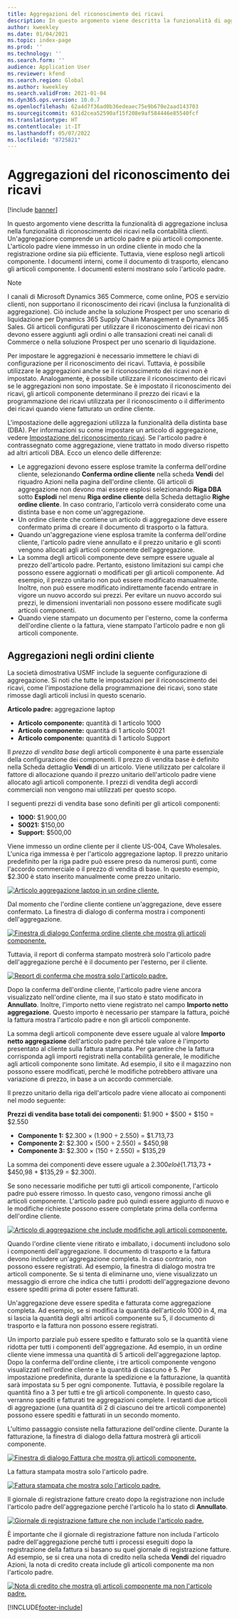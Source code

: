 ```yaml
---
title: Aggregazioni del riconoscimento dei ricavi
description: In questo argomento viene descritta la funzionalità di aggregazione inclusa nella funzionalità di riconoscimento dei ricavi nella contabilità clienti. Un'aggregazione comprende un articolo padre e più articoli componente.
author: kweekley
ms.date: 01/04/2021
ms.topic: index-page
ms.prod: ''
ms.technology: ''
ms.search.form: ''
audience: Application User
ms.reviewer: kfend
ms.search.region: Global
ms.author: kweekley
ms.search.validFrom: 2021-01-04
ms.dyn365.ops.version: 10.0.7
ms.openlocfilehash: 62a4d7f36ad0b36edeaec75e9b670e2aad143703
ms.sourcegitcommit: 631d2cea52590af15f208e9af584446e85540fcf
ms.translationtype: HT
ms.contentlocale: it-IT
ms.lasthandoff: 05/07/2022
ms.locfileid: "8725821"
---
```

# <a name="revenue-recognition-bundles"></a>Aggregazioni del riconoscimento dei ricavi

[!include [banner](../includes/banner.md)]

In questo argomento viene descritta la funzionalità di aggregazione inclusa nella funzionalità di riconoscimento dei ricavi nella contabilità clienti. Un'aggregazione comprende un articolo padre e più articoli componente. L'articolo padre viene immesso in un ordine cliente in modo che la registrazione ordine sia più efficiente. Tuttavia, viene esploso negli articoli componente. I documenti interni, come il documento di trasporto, elencano gli articoli componente. I documenti esterni mostrano solo l'articolo padre.

> [!NOTE]
> I canali di Microsoft Dynamics 365 Commerce, come online, POS e servizio clienti, non supportano il riconoscimento dei ricavi (inclusa la funzionalità di aggregazione). Ciò include anche la soluzione Prospect per uno scenario di liquidazione per Dynamics 365 Supply Chain Management e Dynamics 365 Sales. Gli articoli configurati per utilizzare il riconoscimento dei ricavi non devono essere aggiunti agli ordini o alle transazioni creati nei canali di Commerce o nella soluzione Prospect per uno scenario di liquidazione.

Per impostare le aggregazioni è necessario immettere le chiavi di configurazione per il riconoscimento dei ricavi. Tuttavia, è possibile utilizzare le aggregazioni anche se il riconoscimento dei ricavi non è impostato. Analogamente, è possibile utilizzare il riconoscimento dei ricavi se le aggregazioni non sono impostate. Se è impostato il riconoscimento dei ricavi, gli articoli componente determinano il prezzo dei ricavi e la programmazione dei ricavi utilizzata per il riconoscimento o il differimento dei ricavi quando viene fatturato un ordine cliente.

L'impostazione delle aggregazioni utilizza la funzionalità della distinta base (DBA). Per informazioni su come impostare un articolo di aggregazione, vedere [Impostazione del riconoscimento ricavi](revenue-recognition-setup.md). Se l'articolo padre è contrassegnato come aggregazione, viene trattato in modo diverso rispetto ad altri articoli DBA. Ecco un elenco delle differenze:

- Le aggregazioni devono essere esplose tramite la conferma dell'ordine cliente, selezionando **Conferma ordine cliente** nella scheda **Vendi** del riquadro Azioni nella pagina dell'ordine cliente. Gli articoli di aggregazione non devono mai essere esplosi selezionando **Riga DBA** sotto **Esplodi** nel menu **Riga ordine cliente** della Scheda dettaglio **Righe ordine cliente**. In caso contrario, l'articolo verrà considerato come una distinta base e non come un'aggregazione.
- Un ordine cliente che contiene un articolo di aggregazione deve essere confermato prima di creare il documento di trasporto o la fattura.
- Quando un'aggregazione viene esplosa tramite la conferma dell'ordine cliente, l'articolo padre viene annullato e il prezzo unitario e gli sconti vengono allocati agli articoli componente dell'aggregazione.
- La somma degli articoli componente deve sempre essere uguale al prezzo dell'articolo padre. Pertanto, esistono limitazioni sui campi che possono essere aggiornati o modificati per gli articoli componente. Ad esempio, il prezzo unitario non può essere modificato manualmente. Inoltre, non può essere modificato indirettamente facendo entrare in vigore un nuovo accordo sui prezzi. Per evitare un nuovo accordo sui prezzi, le dimensioni inventariali non possono essere modificate sugli articoli componenti.
- Quando viene stampato un documento per l'esterno, come la conferma dell'ordine cliente o la fattura, viene stampato l'articolo padre e non gli articoli componente.

## <a name="bundles-on-sales-orders"></a>Aggregazioni negli ordini cliente

La società dimostrativa USMF include la seguente configurazione di aggregazione. Si noti che tutte le impostazioni per il riconoscimento dei ricavi, come l'impostazione della programmazione dei ricavi, sono state rimosse dagli articoli inclusi in questo scenario.

**Articolo padre:** aggregazione laptop

- **Articolo componente:** quantità di 1 articolo 1000
- **Articolo componente:** quantità di 1 articolo S0021
- **Articolo componente:** quantità di 1 articolo Support

Il *prezzo di vendita base* degli articoli componente è una parte essenziale della configurazione dei componenti. Il prezzo di vendita base è definito nella Scheda dettaglio **Vendi** di un articolo. Viene utilizzato per calcolare il fattore di allocazione quando il prezzo unitario dell'articolo padre viene allocato agli articoli componente. I prezzi di vendita degli accordi commerciali non vengono mai utilizzati per questo scopo.

I seguenti prezzi di vendita base sono definiti per gli articoli componenti:

- **1000:** $1.900,00
- **S0021:** $150,00
- **Support:** $500,00

Viene immesso un ordine cliente per il cliente US-004, Cave Wholesales. L'unica riga immessa è per l'articolo aggregazione laptop. Il prezzo unitario predefinito per la riga padre può essere preso da numerosi punti, come l'accordo commerciale o il prezzo di vendita di base. In questo esempio, $2.300 è stato inserito manualmente come prezzo unitario.

[![Articolo aggregazione laptop in un ordine cliente.](./media/bundle-01.png)](./media/bundle-01.png)

Dal momento che l'ordine cliente contiene un'aggregazione, deve essere confermato. La finestra di dialogo di conferma mostra i componenti dell'aggregazione.

[![Finestra di dialogo Conferma ordine cliente che mostra gli articoli componente.](./media/bundle-02.png)](./media/bundle-02.png)

Tuttavia, il report di conferma stampato mostrerà solo l'articolo padre dell'aggregazione perché è il documento per l'esterno, per il cliente.

[![Report di conferma che mostra solo l'articolo padre.](./media/bundle-03.png)](./media/bundle-03.png)

Dopo la conferma dell'ordine cliente, l'articolo padre viene ancora visualizzato nell'ordine cliente, ma il suo stato è stato modificato in **Annullato**. Inoltre, l'importo netto viene registrato nel campo **Importo netto aggregazione**. Questo importo è necessario per stampare la fattura, poiché la fattura mostra l'articolo padre e non gli articoli componente.

La somma degli articoli componente deve essere uguale al valore **Importo netto aggregazione** dell'articolo padre perché tale valore è l'importo presentato al cliente sulla fattura stampata. Per garantire che la fattura corrisponda agli importi registrati nella contabilità generale, le modifiche agli articoli componente sono limitate. Ad esempio, il sito e il magazzino non possono essere modificati, perché le modifiche potrebbero attivare una variazione di prezzo, in base a un accordo commerciale.

Il prezzo unitario della riga dell'articolo padre viene allocato ai componenti nel modo seguente:

**Prezzi di vendita base totali dei componenti:** $1.900 + $500 + $150 = $2.550

- **Componente 1:** $2.300 × (1.900 ÷ 2.550) = $1.713,73
- **Componente 2:** $2.300 × (500 ÷ 2.550) = $450,98
- **Componente 3:** $2.300 × (150 ÷ 2.550) = $135,29

La somma dei componenti deve essere uguale a $2.300 e lo è ($1.713,73 + $450,98 + $135,29 = $2.300).

Se sono necessarie modifiche per tutti gli articoli componente, l'articolo padre può essere rimosso. In questo caso, vengono rimossi anche gli articoli componente. L'articolo padre può quindi essere aggiunto di nuovo e le modifiche richieste possono essere completate prima della conferma dell'ordine cliente.

[![Articolo di aggregazione che include modifiche agli articoli componente.](./media/bundle-04.png)](./media/bundle-04.png)

Quando l'ordine cliente viene ritirato e imballato, i documenti includono solo i componenti dell'aggregazione. Il documento di trasporto e la fattura devono includere un'aggregazione completa. In caso contrario, non possono essere registrati. Ad esempio, la finestra di dialogo mostra tre articoli componente. Se si tenta di eliminarne uno, viene visualizzato un messaggio di errore che indica che tutti i prodotti dell'aggregazione devono essere spediti prima di poter essere fatturati.

Un'aggregazione deve essere spedita e fatturata come aggregazione completa. Ad esempio, se si modifica la quantità dell'articolo 1000 in 4, ma si lascia la quantità degli altri articoli componente su 5, il documento di trasporto e la fattura non possono essere registrati.

Un importo parziale può essere spedito e fatturato solo se la quantità viene ridotta per tutti i componenti dell'aggregazione. Ad esempio, in un ordine cliente viene immessa una quantità di 5 articoli dell'aggregazione laptop. Dopo la conferma dell'ordine cliente, i tre articoli componente vengono visualizzati nell'ordine cliente e la quantità di ciascuno è 5. Per impostazione predefinita, durante la spedizione e la fatturazione, la quantità sarà impostata su 5 per ogni componente. Tuttavia, è possibile regolare la quantità fino a 3 per tutti e tre gli articoli componente. In questo caso, verranno spediti e fatturati tre aggregazioni complete. I restanti due articoli di aggregazione (una quantità di 2 di ciascuno dei tre articoli componente) possono essere spediti e fatturati in un secondo momento.

L'ultimo passaggio consiste nella fatturazione dell'ordine cliente. Durante la fatturazione, la finestra di dialogo della fattura mostrerà gli articoli componente.

[![Finestra di dialogo Fattura che mostra gli articoli componente.](./media/bundle-06.png)](./media/bundle-06.png)

La fattura stampata mostra solo l'articolo padre.
 
[![Fattura stampata che mostra solo l'articolo padre.](./media/bundle-07.png)](./media/bundle-07.png)

Il giornale di registrazione fatture creato dopo la registrazione non include l'articolo padre dell'aggregazione perché l'articolo ha lo stato di **Annullato**.

[![Giornale di registrazione fatture che non include l'articolo padre.](./media/bundle-08.png)](./media/bundle-08.png)

È importante che il giornale di registrazione fatture non includa l'articolo padre dell'aggregazione perché tutti i processi eseguiti dopo la registrazione della fattura si basano su quel giornale di registrazione fatture. Ad esempio, se si crea una nota di credito nella scheda **Vendi** del riquadro Azioni, la nota di credito creata include gli articoli componente ma non l'articolo padre.

[![Nota di credito che mostra gli articoli componente ma non l'articolo padre.](./media/bundle-09.png)](./media/bundle-09.png)


[!INCLUDE[footer-include](../../includes/footer-banner.md)]
